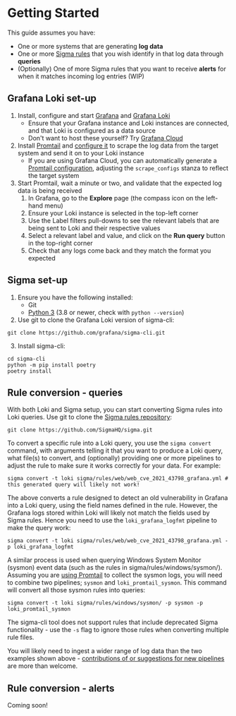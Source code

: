# Getting Started

This guide assumes you have:
* One or more systems that are generating **log data**
* One or more [Sigma rules](https://github.com/SigmaHQ/sigma/tree/master/rules) that you wish identify in that log data through **queries**
* (Optionally) One of more Sigma rules that you want to receive **alerts** for when it matches incoming log entries (WIP)

## Grafana Loki set-up

1. Install, configure and start [Grafana](https://grafana.com/docs/grafana/latest/#installing-grafana) and [Grafana Loki](https://grafana.com/docs/loki/latest/installation/)
   * Ensure that your Grafana instance and Loki instances are connected, and that Loki is configured as a data source
   * Don't want to host these yourself? Try [Grafana Cloud](https://grafana.com/docs/grafana-cloud/quickstart/)
2. Install [Promtail](https://grafana.com/docs/loki/latest/clients/promtail/installation/) and [configure it](https://grafana.com/docs/loki/latest/clients/promtail/configuration/) to scrape the log data from the target system and send it on to your Loki instance
   * If you are using Grafana Cloud, you can automatically generate a [Promtail configuration](https://grafana.com/docs/grafana-cloud/data-configuration/logs/collect-logs-with-promtail/), adjusting the `scrape_configs` stanza to reflect the target system
3. Start Promtail, wait a minute or two, and validate that the expected log data is being received
   1. In Grafana, go to the **Explore** page (the compass icon on the left-hand menu)
   2. Ensure your Loki instance is selected in the top-left corner
   3. Use the Label filters pull-downs to see the relevant labels that are being sent to Loki and their respective values
   4. Select a relevant label and value, and click on the **Run query** button in the top-right corner
   5. Check that any logs come back and they match the format you expected

## Sigma set-up

1. Ensure you have the following installed:
   * Git
   * [Python 3](https://wiki.python.org/moin/BeginnersGuide/Download) (3.8 or newer, check with `python --version`)
2. Use git to clone the Grafana Loki version of sigma-cli:
```
git clone https://github.com/grafana/sigma-cli.git
```
3. Install sigma-cli:
```
cd sigma-cli
python -m pip install poetry
poetry install
```

## Rule conversion - queries

With both Loki and Sigma setup, you can start converting Sigma rules into Loki queries. Use git to clone the [Sigma rules repository](https://github.com/SigmaHQ/sigma/):
```
git clone https://github.com/SigmaHQ/sigma.git
```

To convert a specific rule into a Loki query, you use the `sigma convert` command, with arguments telling it that you want to produce a Loki query, what file(s) to convert, and (optionally) providing one or more pipelines to adjust the rule to make sure it works correctly for your data. For example:
```
sigma convert -t loki sigma/rules/web/web_cve_2021_43798_grafana.yml # this generated query will likely not work!
```

The above converts a rule designed to detect an old vulnerability in Grafana into a Loki query, using the field names defined in the rule. However, the Grafana logs stored within Loki will likely not match the fields used by Sigma rules. Hence you need to use the `loki_grafana_logfmt` pipeline to make the query work:
```
sigma convert -t loki sigma/rules/web/web_cve_2021_43798_grafana.yml -p loki_grafana_logfmt
```

A similar process is used when querying Windows System Monitor (sysmon) event data (such as the rules in sigma/rules/windows/sysmon/). Assuming you are [using Promtail](https://grafana.com/docs/loki/latest/clients/promtail/configuration/#windows_events) to collect the sysmon logs, you will need to combine two pipelines; `sysmon` and `loki_promtail_sysmon`. This command will convert all those sysmon rules into queries:
```
sigma convert -t loki sigma/rules/windows/sysmon/ -p sysmon -p loki_promtail_sysmon
```

The sigma-cli tool does not support rules that include deprecated Sigma functionality - use the `-s` flag to ignore those rules when converting multiple rule files.

You will likely need to ingest a wider range of log data than the two examples shown above - [contributions of or suggestions for new pipelines](https://github.com/grafana/pySigma-backend-loki/issues) are more than welcome.

## Rule conversion - alerts

Coming soon!
